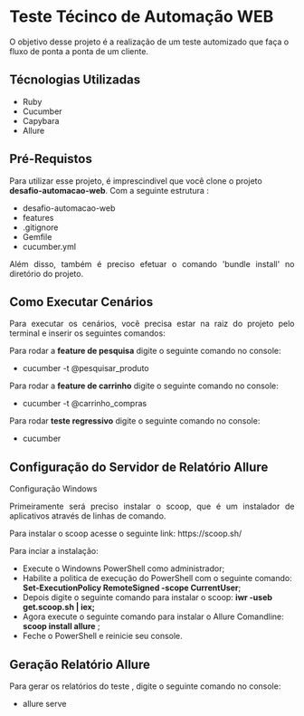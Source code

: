 # Teste Técinco de Automação WEB
<p align="left">O objetivo desse projeto é a realização de um teste automizado que faça o fluxo de ponta a ponta de um cliente.</p>

<h2>Técnologias Utilizadas</h2>
<ul>
  <li>Ruby</li>
  <li>Cucumber</li>
  <li>Capybara</li>
  <li>Allure</li>
</ul>

<h2>Pré-Requistos </h2>
<p align="left"> Para utilizar esse projeto, é imprescindivel que você clone o projeto <b>desafio-automacao-web</b>. Com a seguinte estrutura : </p>

<ul>
  <li>desafio-automacao-web</li>
  <li>features</li>
  <li>.gitignore</li>
  <li>Gemfile</li>
  <li>cucumber.yml</li>
</ul>

<p align="justify"> Além disso, também é preciso efetuar o comando 'bundle install' no diretório do projeto.</p>

<h2>Como Executar Cenários</h2>
<p align="justify"> Para executar os cenários, você precisa estar na raiz do projeto pelo terminal e inserir os seguintes comandos:</p>

<p align="justify">Para rodar a <b>feature de pesquisa</b> digite o seguinte comando no console:</p>
<ul>
  <li>cucumber -t @pesquisar_produto</li>
 </ul>
 
<p align="justify">Para rodar a <b>feature de carrinho</b> digite o seguinte comando no console:</p>
<ul>
  <li>cucumber -t @carrinho_compras</li>
</ul>

<p align="justify">Para rodar <b>teste regressivo</b> digite o seguinte comando no console:</p>
 <ul>
  <li>cucumber</li>
</ul>

<h2>Configuração do Servidor de Relatório Allure</h2>
<p align="justify">Configuração Windows</p>

<p align="justify"> Primeiramente será preciso instalar o scoop, que é um instalador de aplicativos através de linhas de comando.</p>

<p align="justify">Para instalar o scoop acesse o seguinte link: https://scoop.sh/</p>
  
<p align="justify"> Para inciar a instalação:</p>
  <ul>
  <li>Execute o Windowns PowerShell como administrador;</li>
  <li>Habilite a politica de execução do PowerShell com o seguinte comando: <b>Set-ExecutionPolicy RemoteSigned -scope CurrentUser</b>;</li>
  <li>Depois digite o seguinte comando para instalar o scoop: <b>iwr -useb get.scoop.sh | iex;</b></li>
  <li>Agora execute o seguinte comando para instalar o Allure Comandline: <b>scoop install allure</b> ;</li>
  <li>Feche o PowerShell e reinicie seu console.</li>
  </ul>
  
<h2>Geração Relatório Allure</h2> 
<p align="justify"> Para gerar os relatórios do teste , digite o seguinte comando no console:</p>
  <ul> 
    <li>allure serve</li>
  </ul>

